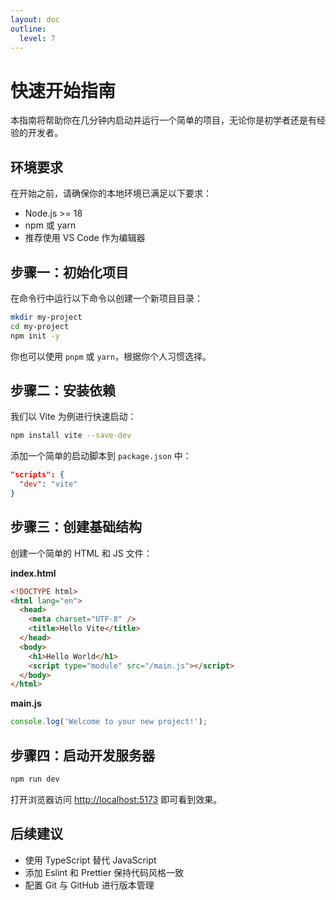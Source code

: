 ```yaml
---
layout: doc
outline:
  level: 7
---
```


# 快速开始指南

本指南将帮助你在几分钟内启动并运行一个简单的项目，无论你是初学者还是有经验的开发者。

## 环境要求

在开始之前，请确保你的本地环境已满足以下要求：

* Node.js >= 18
* npm 或 yarn
* 推荐使用 VS Code 作为编辑器

## 步骤一：初始化项目

在命令行中运行以下命令以创建一个新项目目录：

```bash
mkdir my-project
cd my-project
npm init -y
```

你也可以使用 `pnpm` 或 `yarn`，根据你个人习惯选择。

## 步骤二：安装依赖

我们以 Vite 为例进行快速启动：

```bash
npm install vite --save-dev
```

添加一个简单的启动脚本到 `package.json` 中：

```json
"scripts": {
  "dev": "vite"
}
```

## 步骤三：创建基础结构

创建一个简单的 HTML 和 JS 文件：

**index.html**

```html
<!DOCTYPE html>
<html lang="en">
  <head>
    <meta charset="UTF-8" />
    <title>Hello Vite</title>
  </head>
  <body>
    <h1>Hello World</h1>
    <script type="module" src="/main.js"></script>
  </body>
</html>
```

**main.js**

```js
console.log('Welcome to your new project!');
```

## 步骤四：启动开发服务器

```bash
npm run dev
```

打开浏览器访问 [http://localhost:5173]() 即可看到效果。

## 后续建议

* 使用 TypeScript 替代 JavaScript
* 添加 Eslint 和 Prettier 保持代码风格一致
* 配置 Git 与 GitHub 进行版本管理

